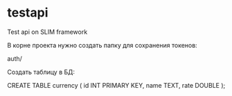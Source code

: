 # testapi
Test api on SLIM framework

В корне проекта нужно создать папку для сохранения токенов:

auth/

Создать таблицу в БД:

CREATE TABLE currency ( id INT PRIMARY KEY, name TEXT, rate DOUBLE );

